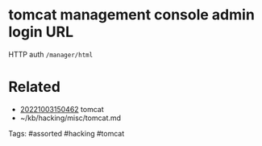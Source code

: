 # tomcat management console admin login URL
HTTP auth
`/manager/html`

# Related
- [20221003150462](/zet/20221003150462/README.md) tomcat
- ~/kb/hacking/misc/tomcat.md

Tags:
    #assorted #hacking #tomcat
